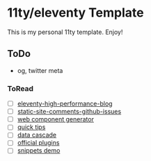 # 11ty/eleventy Template

This is my personal 11ty template. Enjoy!

## ToDo
- og, twitter meta

### ToRead
- [ ] [eleventy-high-performance-blog](https://github.com/google/eleventy-high-performance-blog)
- [ ] [static-site-comments-github-issues](https://www.aleksandrhovhannisyan.com/blog/static-site-comments-github-issues/)
- [ ] [web component generator](https://11ty-web-component-generator.netlify.app/)
- [ ] [quick tips](https://www.11ty.dev/docs/quicktips/)
- [ ] [data cascade](https://benmyers.dev/blog/eleventy-data-cascade/)
- [ ] [official plugins](https://www.11ty.dev/docs/plugins/)
- [ ] [snippets demo](https://11ty.rocks/posts/eleventy-templating-static-code-demos/)